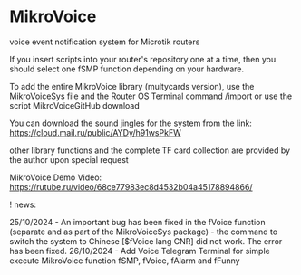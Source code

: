 # MikroVoice
voice event notification system for Microtik routers

If you insert scripts into your router's repository one at a time, then you should select one fSMP function depending on your hardware.

To add the entire MikroVoice library (multycards version), use the MikroVoiceSys file and the Router OS Terminal command /import
or use the script MikroVoiceGitHub download

You can download the sound jingles for the system from the link: https://cloud.mail.ru/public/AYDy/h91wsPkFW

other library functions and the complete TF card collection are provided by the author upon special request

MikroVoice Demo Video: https://rutube.ru/video/68ce77983ec8d4532b04a45178894866/

! news:

25/10/2024 - An important bug has been fixed in the fVoice function (separate and as part of the MikroVoiceSys package) - the command to switch the system to Chinese [$fVoice lang CNR] did not work. The error has been fixed.
26/10/2024 - Add Voice Telegram Terminal for simple execute MikroVoice function fSMP, fVoice, fAlarm and fFunny
